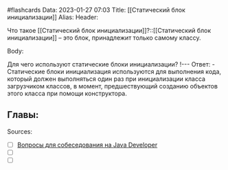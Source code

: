 #flashcards
Data: 2023-01-27 07:03
Title: [[Статический блок инициализации]]
Alias:
Header:

Что такое [[Статический блок инициализации]]?::[[Статический блок инициализации]] – это блок, принадлежит только самому классу.



Body:


Для чего используют статические блоки инициализации?
!---
Ответ:
	- Статические блоки инициализация используются для выполнения кода, который должен выполняться один раз при инициализации класса загрузчиком классов, в момент, предшествующий созданию объектов этого класса при помощи конструктора.




Главы:
-


Sources:
- [ ] [Вопросы для собеседования на Java Developer](https://github.com/enhorse/java-interview/blob/master/README.md#%D0%9E%D0%9E%D0%9F)
- [ ] []()
- [ ] []()
